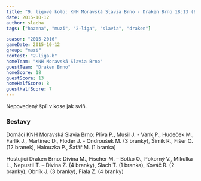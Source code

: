 ```yaml
---
title: "9. ligové kolo: KNH Moravská Slavia Brno - Draken Brno 18:13 (8:7)"
date: 2015-10-12
author: slacha
tags: ["hazena", "muzi", "2-liga", "slavia", "draken"]

season: "2015-2016"
gameDate: 2015-10-12
group: "muzi"
contest: "2-liga-b"
homeTeam: "KNH Moravská Slavia Brno"
guestTeam: "Draken Brno"
homeScore: 18
guestScore: 13
homeHalfScore: 8
guestHalfScore: 7
---
```


Nepovedený špíl v kose jak sviň.

### Sestavy 

Domácí KNH Moravská Slavia Brno: Plíva P., Musil J. - Vank P., Hudeček M., Farlík J., Martinec D., Floder J. - Ondroušek M. (3 branky), Šimik R., Fišer O. (12 branek), Halouzka P., Šafář M. (1 branka)

Hostující Draken Brno: Divina M., Fischer M. – Botko O., Pokorný V., Mikulka L., Nepustil T. – Divina Z. (4 branky), Slach T. (1 branka), Kováč R. (2 branky), Obrlík J. (3 branky), Fiala Z. (4 branky)

